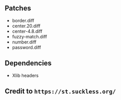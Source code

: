 ## Patches
- border.diff
- center.20.diff
- center-4.8.diff
- fuzzy-match.diff
- number.diff
- password.diff

## Dependencies
- Xlib headers

## Credit to `https://st.suckless.org/`
